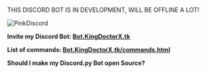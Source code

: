 THIS DISCORD BOT IS IN DEVELOPMENT, WILL BE OFFLINE A LOT!

![PinkDiscord](https://discordemoji.com/assets/emoji/PinkDiscord.png)

**Invite my Discord Bot: [Bot.KingDoctorX.tk](https://Bot.KingDoctorX.tk/)**

**List of commands: [Bot.KingDoctorX.tk/commands.html](https://Bot.KingDoctorX.tk/command.html)**

**Should I make my Discord.py Bot open Source?** 